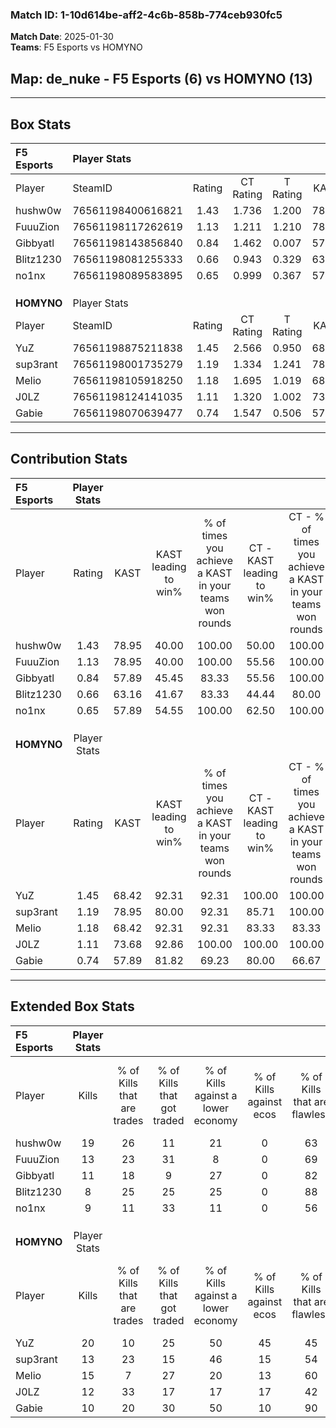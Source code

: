 ### Match ID: 1-10d614be-aff2-4c6b-858b-774ceb930fc5  
**Match Date**: 2025-01-30  
**Teams**: F5 Esports vs HOMYNO  

## **Map**: de_nuke - F5 Esports (6) vs HOMYNO (13)  
---  

## Box Stats  

| **F5 Esports** | Player Stats      |        |           |          |       |       |       |         |        |      |     |
| :- | :- | :-: | :-: | :-: | :-: | :-: | :-: | :-: | :-: | :-: | :-: |
| Player         | SteamID           | Rating | CT Rating | T Rating | KAST  |  ADR  | Kills | Assists | Deaths | K/D  | HS% |
| hushw0w        | 76561198400616821 |  1.43  |   1.736   |  1.200   | 78.95 | 85.1  |  19   |    3    |   13   | 1.46 | 52  |
| FuuuZion       | 76561198117262619 |  1.13  |   1.211   |  1.210   | 78.95 | 77.1  |  13   |    3    |   13   | 1.00 | 53  |
| Gibbyatl       | 76561198143856840 |  0.84  |   1.462   |  0.007   | 57.89 | 69.9  |  11   |    5    |   14   | 0.79 | 45  |
| Blitz1230      | 76561198081255333 |  0.66  |   0.943   |  0.329   | 63.16 | 61.4  |   8   |    5    |   16   | 0.50 | 50  |
| no1nx          | 76561198089583895 |  0.65  |   0.999   |  0.367   | 57.89 | 51.2  |   9   |    3    |   15   | 0.60 | 22  |
|                |                   |        |           |          |       |       |       |         |        |      |     |
|                |                   |        |           |          |       |       |       |         |        |      |     |
|                |                   |        |           |          |       |       |       |         |        |      |     |
| **HOMYNO**     | Player Stats      |        |           |          |       |       |       |         |        |      |     |
| Player         | SteamID           | Rating | CT Rating | T Rating | KAST  |  ADR  | Kills | Assists | Deaths | K/D  | HS% |
| YuZ            | 76561198875211838 |  1.45  |   2.566   |  0.950   | 68.42 | 114.1 |  20   |    2    |   14   | 1.43 | 45  |
| sup3rant       | 76561198001735279 |  1.19  |   1.334   |  1.241   | 78.95 | 71.0  |  13   |    3    |   10   | 1.30 | 53  |
| Melio          | 76561198105918250 |  1.18  |   1.695   |  1.019   | 68.42 | 91.7  |  15   |    2    |   13   | 1.15 | 33  |
| J0LZ           | 76561198124141035 |  1.11  |   1.320   |  1.002   | 73.68 | 76.1  |  12   |    6    |   11   | 1.09 | 58  |
| Gabie          | 76561198070639477 |  0.74  |   1.547   |  0.506   | 57.89 | 49.5  |  10   |    1    |   13   | 0.77 | 30  |
---  

## Contribution Stats  

| **F5 Esports** | Player Stats |       |                      |                                                        |                           |                                                             |                          |                                                            |
| :- | :-: | :-: | :-: | :-: | :-: | :-: | :-: | :-: |
| Player         |    Rating    | KAST  | KAST leading to win% | % of times you achieve a KAST in your teams won rounds | CT - KAST leading to win% | CT - % of times you achieve a KAST in your teams won rounds | T - KAST leading to win% | T - % of times you achieve a KAST in your teams won rounds |
| hushw0w        |     1.43     | 78.95 |        40.00         |                         100.00                         |           50.00           |                           100.00                            |          20.00           |                           100.00                           |
| FuuuZion       |     1.13     | 78.95 |        40.00         |                         100.00                         |           55.56           |                           100.00                            |          16.67           |                           100.00                           |
| Gibbyatl       |     0.84     | 57.89 |        45.45         |                         83.33                          |           55.56           |                           100.00                            |           0.00           |                            0.00                            |
| Blitz1230      |     0.66     | 63.16 |        41.67         |                         83.33                          |           44.44           |                            80.00                            |          33.33           |                           100.00                           |
| no1nx          |     0.65     | 57.89 |        54.55         |                         100.00                         |           62.50           |                           100.00                            |          33.33           |                           100.00                           |
|                |              |       |                      |                                                        |                           |                                                             |                          |                                                            |
|                |              |       |                      |                                                        |                           |                                                             |                          |                                                            |
|                |              |       |                      |                                                        |                           |                                                             |                          |                                                            |
| **HOMYNO**     | Player Stats |       |                      |                                                        |                           |                                                             |                          |                                                            |
| Player         |    Rating    | KAST  | KAST leading to win% | % of times you achieve a KAST in your teams won rounds | CT - KAST leading to win% | CT - % of times you achieve a KAST in your teams won rounds | T - KAST leading to win% | T - % of times you achieve a KAST in your teams won rounds |
| YuZ            |     1.45     | 68.42 |        92.31         |                         92.31                          |          100.00           |                           100.00                            |          85.71           |                           85.71                            |
| sup3rant       |     1.19     | 78.95 |        80.00         |                         92.31                          |           85.71           |                           100.00                            |          75.00           |                           85.71                            |
| Melio          |     1.18     | 68.42 |        92.31         |                         92.31                          |           83.33           |                            83.33                            |          100.00          |                           100.00                           |
| J0LZ           |     1.11     | 73.68 |        92.86         |                         100.00                         |          100.00           |                           100.00                            |          87.50           |                           100.00                           |
| Gabie          |     0.74     | 57.89 |        81.82         |                         69.23                          |           80.00           |                            66.67                            |          83.33           |                           71.43                            |
---  

## Extended Box Stats  

| **F5 Esports** | Player Stats |                            |                            |                                    |                         |                              |                                 |        |                             |                                     |                          |                               |                            |
| :- | :-: | :-: | :-: | :-: | :-: | :-: | :-: | :-: | :-: | :-: | :-: | :-: | :-: |
| Player         |    Kills     | % of Kills that are trades | % of Kills that got traded | % of Kills against a lower economy | % of Kills against ecos | % of Kills that are flawless | % of Kills that are close duels | Deaths | % of Deaths that get traded | % of Deaths against a lower economy | % of Deaths against ecos | % of Deaths that are flawless | % of Deaths that are close |
| hushw0w        |      19      |             26             |             11             |                 21                 |            0            |              63              |               11                |   13   |             31              |                 15                  |            0             |              77               |             0              |
| FuuuZion       |      13      |             23             |             31             |                 8                  |            0            |              69              |                0                |   13   |             23              |                 15                  |            0             |              31               |             0              |
| Gibbyatl       |      11      |             18             |             9              |                 27                 |            0            |              82              |                0                |   14   |             21              |                 14                  |            0             |              57               |             14             |
| Blitz1230      |      8       |             25             |             25             |                 25                 |            0            |              88              |                0                |   16   |             13              |                 13                  |            0             |              44               |             6              |
| no1nx          |      9       |             11             |             33             |                 11                 |            0            |              56              |               11                |   15   |             27              |                 13                  |            0             |              60               |             7              |
|                |              |                            |                            |                                    |                         |                              |                                 |        |                             |                                     |                          |                               |                            |
|                |              |                            |                            |                                    |                         |                              |                                 |        |                             |                                     |                          |                               |                            |
|                |              |                            |                            |                                    |                         |                              |                                 |        |                             |                                     |                          |                               |                            |
| **HOMYNO**     | Player Stats |                            |                            |                                    |                         |                              |                                 |        |                             |                                     |                          |                               |                            |
| Player         |    Kills     | % of Kills that are trades | % of Kills that got traded | % of Kills against a lower economy | % of Kills against ecos | % of Kills that are flawless | % of Kills that are close duels | Deaths | % of Deaths that get traded | % of Deaths against a lower economy | % of Deaths against ecos | % of Deaths that are flawless | % of Deaths that are close |
| YuZ            |      20      |             10             |             25             |                 50                 |           45            |              45              |                0                |   14   |             21              |                 21                  |            14            |              71               |             0              |
| sup3rant       |      13      |             23             |             15             |                 46                 |           15            |              54              |                8                |   10   |             30              |                 20                  |            10            |              60               |             0              |
| Melio          |      15      |             7              |             27             |                 20                 |           13            |              60              |                7                |   13   |             23              |                 23                  |            15            |              62               |             15             |
| J0LZ           |      12      |             33             |             17             |                 17                 |           17            |              42              |                0                |   11   |              9              |                 27                  |            18            |              82               |             0              |
| Gabie          |      10      |             20             |             30             |                 50                 |           10            |              90              |               20                |   13   |             15              |                 31                  |            23            |              85               |             8              |
